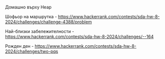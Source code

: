 Домашно върху Heap

Шофьор на маршрутка - https://www.hackerrank.com/contests/sda-hw-8-2024/challenges/challenge-4388/problem

Най-близки забележителности - https://www.hackerrank.com/contests/sda-hw-8-2024/challenges/--164

Рожден ден - https://www.hackerrank.com/contests/sda-hw-8-2024/challenges/two-pqs
